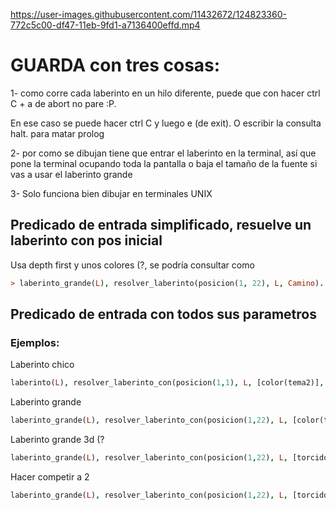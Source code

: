 

https://user-images.githubusercontent.com/11432672/124823360-772c5c00-df47-11eb-9fd1-a7136400effd.mp4



# GUARDA con tres cosas:
1- como corre cada laberinto en un hilo diferente, puede que con hacer ctrl C + a de abort no pare :P.

En ese caso se puede hacer ctrl C y luego e (de exit). O escribir la consulta halt. para matar prolog

2- por como se dibujan tiene que entrar el laberinto en la terminal, así que pone la terminal ocupando toda la pantalla o baja el tamaño de la fuente si vas a usar el laberinto grande 

3- Solo funciona bien dibujar en terminales UNIX

## Predicado de entrada simplificado, resuelve un laberinto con pos inicial

Usa depth first y unos colores (?, se podría consultar como
```prolog
> laberinto_grande(L), resolver_laberinto(posicion(1, 22), L, Camino).
```

## Predicado de entrada con todos sus parametros

### Ejemplos:

Laberinto chico
```prolog
laberinto(L), resolver_laberinto_con(posicion(1,1), L, [color(tema2)], [resolver(depth_first, tema2)], Camino).
```

Laberinto grande
```prolog
laberinto_grande(L), resolver_laberinto_con(posicion(1,22), L, [color(tema2)], [resolver(depth_first, tema2)], Camino).
```

Laberinto grande 3d (?
```prolog
laberinto_grande(L), resolver_laberinto_con(posicion(1,22), L, [torcido, color(tema3)], [resolver(depth_first, tema3)], Camino).
```

Hacer competir a 2

```prolog
laberinto_grande(L), resolver_laberinto_con(posicion(1,22), L, [torcido, color(tema1)], [resolver(depth_first, tema1), resolver(breadth_first, ghost(pinky))], Camino).

```
